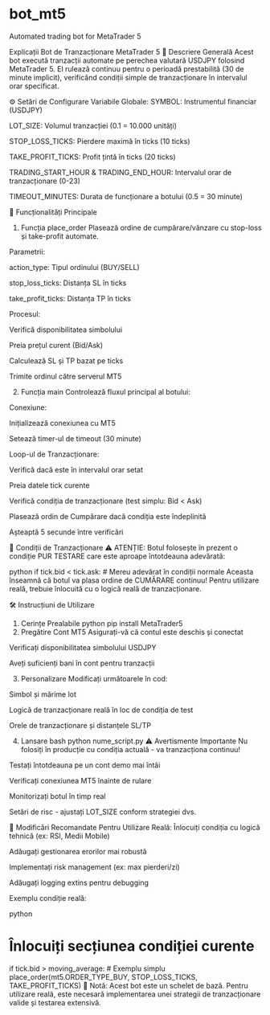 # bot_mt5
Automated trading bot for MetaTrader 5

Explicații Bot de Tranzacționare MetaTrader 5
📌 Descriere Generală
Acest bot execută tranzacții automate pe perechea valutară USDJPY folosind MetaTrader 5. El rulează continuu pentru o perioadă prestabilită (30 de minute implicit), verificând condiții simple de tranzacționare în intervalul orar specificat.

⚙️ Setări de Configurare
Variabile Globale:
SYMBOL: Instrumentul financiar (USDJPY)

LOT_SIZE: Volumul tranzacției (0.1 = 10.000 unități)

STOP_LOSS_TICKS: Pierdere maximă în ticks (10 ticks)

TAKE_PROFIT_TICKS: Profit țintă în ticks (20 ticks)

TRADING_START_HOUR & TRADING_END_HOUR: Intervalul orar de tranzacționare (0-23)

TIMEOUT_MINUTES: Durata de funcționare a botului (0.5 = 30 minute)

🔧 Funcționalități Principale
1. Funcția place_order
Plasează ordine de cumpărare/vânzare cu stop-loss și take-profit automate.

Parametrii:

action_type: Tipul ordinului (BUY/SELL)

stop_loss_ticks: Distanța SL în ticks

take_profit_ticks: Distanța TP în ticks

Procesul:

Verifică disponibilitatea simbolului

Preia prețul curent (Bid/Ask)

Calculează SL și TP bazat pe ticks

Trimite ordinul către serverul MT5

2. Funcția main
Controlează fluxul principal al botului:

Conexiune:

Inițializează conexiunea cu MT5

Setează timer-ul de timeout (30 minute)

Loop-ul de Tranzacționare:

Verifică dacă este în intervalul orar setat

Preia datele tick curente

Verifică condiția de tranzacționare (test simplu: Bid < Ask)

Plasează ordin de Cumpărare dacă condiția este îndeplinită

Așteaptă 5 secunde între verificări

🚨 Condiții de Tranzacționare
⚠️ ATENȚIE: Botul folosește în prezent o condiție PUR TESTARE care este aproape întotdeauna adevărată:

python
if tick.bid < tick.ask:  # Mereu adevărat în condiții normale
Aceasta înseamnă că botul va plasa ordine de CUMĂRARE continuu! Pentru utilizare reală, trebuie înlocuită cu o logică reală de tranzacționare.

🛠 Instrucțiuni de Utilizare
1. Cerințe Prealabile
python
pip install MetaTrader5
2. Pregătire Cont MT5
Asigurați-vă că contul este deschis și conectat

Verificați disponibilitatea simbolului USDJPY

Aveți suficienți bani în cont pentru tranzacții

3. Personalizare
Modificați următoarele în cod:

Simbol și mărime lot

Logică de tranzacționare reală în loc de condiția de test

Orele de tranzacționare și distanțele SL/TP

4. Lansare
bash
python nume_script.py
⚠️ Avertismente Importante
Nu folosiți în producție cu condiția actuală - va tranzacționa continuu!

Testați întotdeauna pe un cont demo mai întâi

Verificați conexiunea MT5 înainte de rulare

Monitorizați botul în timp real

Setări de risc - ajustați LOT_SIZE conform strategiei dvs.

🔄 Modificări Recomandate
Pentru Utilizare Reală:
Înlocuiți condiția cu logică tehnică (ex: RSI, Medii Mobile)

Adăugați gestionarea erorilor mai robustă

Implementați risk management (ex: max pierderi/zi)

Adăugați logging extins pentru debugging

Exemplu condiție reală:

python
# Înlocuiți secțiunea condiției curente
if tick.bid > moving_average:  # Exemplu simplu
    place_order(mt5.ORDER_TYPE_BUY, STOP_LOSS_TICKS, TAKE_PROFIT_TICKS)
📝 Notă: Acest bot este un schelet de bază. Pentru utilizare reală, este necesară implementarea unei strategii de tranzacționare valide și testarea extensivă.


